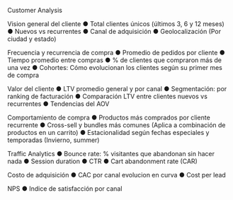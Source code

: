 Customer Analysis

Vision general del cliente
● Total clientes únicos (últimos 3, 6 y 12 meses)
● Nuevos vs recurrentes
● Canal de adquisición
● Geolocalización (Por ciudad y estado)

Frecuencia y recurrencia de compra
● Promedio de pedidos por cliente
● Tiempo promedio entre compras
● % de clientes que compraron más de una vez
● Cohortes: Cómo evolucionan los clientes según su primer mes de compra

Valor del cliente
● LTV promedio general y por canal
● Segmentación: por ranking de facturación
● Comparación LTV entre clientes nuevos vs recurrentes
● Tendencias del AOV

Comportamiento de compra
● Productos más comprados por cliente recurrente
● Cross-sell y bundles más comunes (Aplica a combinación de productos en un carrito)
● Estacionalidad según fechas especiales y temporadas (Invierno, summer)

Traffic Analytics
● Bounce rate: % visitantes que abandonan sin hacer nada
● Session duration
● CTR
● Cart abandonment rate (CAR)

Costo de adquisición
● CAC por canal evolucion en curva
● Cost per lead

NPS
● Indice de satisfacción por canal